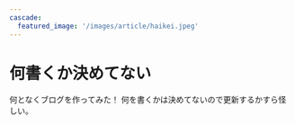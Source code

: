 ```yaml
---
cascade:
  featured_image: '/images/article/haikei.jpeg'
---
```


# 何書くか決めてない

何となくブログを作ってみた！
何を書くかは決めてないので更新するかすら怪しい。